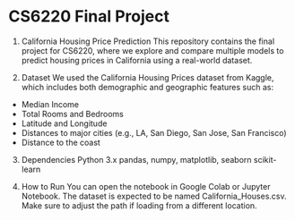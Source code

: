 # CS6220 Final Project
1. California Housing Price Prediction
This repository contains the final project for CS6220, where we explore and compare multiple models to predict housing prices in California using a real-world dataset.


2. Dataset
We used the California Housing Prices dataset from Kaggle, which includes both demographic and geographic features such as:
- Median Income
- Total Rooms and Bedrooms
- Latitude and Longitude
- Distances to major cities (e.g., LA, San Diego, San Jose, San Francisco)
- Distance to the coast


3. Dependencies
Python 3.x
pandas, numpy, matplotlib, seaborn
scikit-learn


4. How to Run
You can open the notebook in Google Colab or Jupyter Notebook. The dataset is expected to be named California_Houses.csv.
Make sure to adjust the path if loading from a different location.
